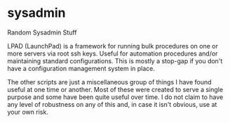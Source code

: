 sysadmin
========

Random Sysadmin Stuff

LPAD (LaunchPad) is a framework for running bulk procedures on one or more
servers via root ssh keys.  Useful for automation procedures and/or maintaining
standard configurations.  This is mostly a stop-gap if you don't have a
configuration management system in place.

The other scripts are just a miscellaneous group of things I have found
useful at one time or another.  Most of these were created to serve a single
purpose and some have been quite useful over time.  I do not claim to have
any level of robustness on any of this and, in case it isn't obvious, use
at your own risk.
